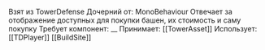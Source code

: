 Взят из TowerDefense
Дочерний от: MonoBehaviour
Отвечает за отображение доступных для покупки башен, их стоимость и саму покупку
Требует компонент: __
Принимает: 
[[TowerAsset]]
Использует: 
[[TDPlayer]]
[[BuildSite]]